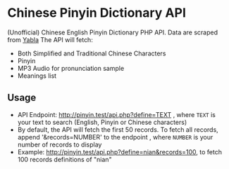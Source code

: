 # Chinese Pinyin Dictionary API
(Unofficial) Chinese English Pinyin Dictionary PHP API. Data are scraped from <a href="https://chinese.yabla.com/">Yabla</a>
The API will fetch:
- Both Simplified and Traditional Chinese Characters
- Pinyin
- MP3 Audio for pronunciation sample
- Meanings list

## Usage
- API Endpoint: http://pinyin.test/api.php?define=TEXT , where ```TEXT``` is your text to search (English, Pinyin or Chinese characters)
- By default, the API will fetch the first 50 records. To fetch all records, append '&records=NUMBER' to the endpoint , where ```NUMBER``` is your number of records to display
- Example: http://pinyin.test/api.php?define=nian&records=100, to fetch 100 records definitions of "nian"
